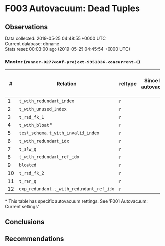 # F003 Autovacuum: Dead Tuples #

## Observations ##
Data collected: 2019-05-25 04:48:55 +0000 UTC  
Current database: dbname  
Stats reset: 00:03:00 ago (2019-05-25 04:45:54 +0000 UTC)  
### Master (`runner-0277ea0f-project-9951336-concurrent-0`) ###
  
  
| \#|  Relation | reltype | Since last autovacuum | Since last vacuum | Autovacuum Count | Vacuum Count | n_tup_ins | n_tup_upd | n_tup_del | pg_class.reltuples | n_live_tup | n_dead_tup | &#9660;Dead Tuples Ratio, % |
|---|-------|------|-----------------------|-------------------|----------|---------|-----------|-----------|-----------|--------------------|------------|------------|-----------|
| 1 |`t_with_redundant_index` |r |<no value> |00:00:45.308756 |0 |2 |1000000 |0 |0 |1000000 |1000000 |0 | 0  |
| 2 |`t_with_unused_index` |r |<no value> |00:00:45.372227 |0 |2 |1000000 |0 |0 |1000000 |1000000 |0 | 0  |
| 3 |`t_red_fk_1` |r |<no value> |00:00:49.30637 |0 |2 |1000001 |0 |0 |1000001 |1000001 |0 | 0  |
| 4 |`t_with_bloat`\* |r |<no value> |00:00:48.67363 |0 |2 |1000000 |1000000 |0 |1000000 |1000000 |0 | 0  |
| 5 |`test_schema.t_with_invalid_index` |r |<no value> |00:00:49.384899 |0 |2 |1000000 |0 |0 |1000000 |1000000 |0 | 0  |
| 6 |`t_with_redundant_idx` |r |<no value> |00:00:45.217502 |0 |2 |1000000 |0 |0 |1000000 |1000000 |0 | 0  |
| 7 |`t_slw_q` |r |<no value> |00:00:49.151861 |0 |2 |10000001 |0 |0 |10000048 |10000048 |0 | 0  |
| 8 |`t_with_redundant_ref_idx` |r |<no value> |00:00:45.12671 |0 |2 |1000000 |0 |0 |1000000 |1000000 |0 | 0  |
| 9 |`bloated` |r |<no value> |00:00:49.319222 |0 |2 |100000 |0 |50000 |50000 |50000 |0 | 0  |
| 10 |`t_red_fk_2` |r |<no value> |00:00:49.241128 |0 |2 |1000000 |0 |0 |1000000 |1000000 |0 | 0  |
| 11 |`t_rar_q` |r |<no value> |00:00:45.46576 |0 |2 |1000000 |745357 |0 |1000000 |1000000 |0 | 0  |
| 12 |`exp_redundant.t_with_redundant_ref_idx` |r |<no value> |00:00:49.457479 |0 |2 |1000000 |0 |0 |1000000 |1000000 |0 | 0  |

\* This table has specific autovacuum settings. See 'F001 Autovacuum: Current settings'


## Conclusions ##


## Recommendations ##

